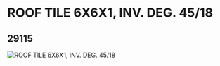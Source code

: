 # ROOF TILE 6X6X1, INV. DEG. 45/18
## 29115
![ROOF TILE 6X6X1, INV. DEG. 45/18](https://lc-www-live-s.legocdn.com/media/bricks/5/2/6195436.jpg)